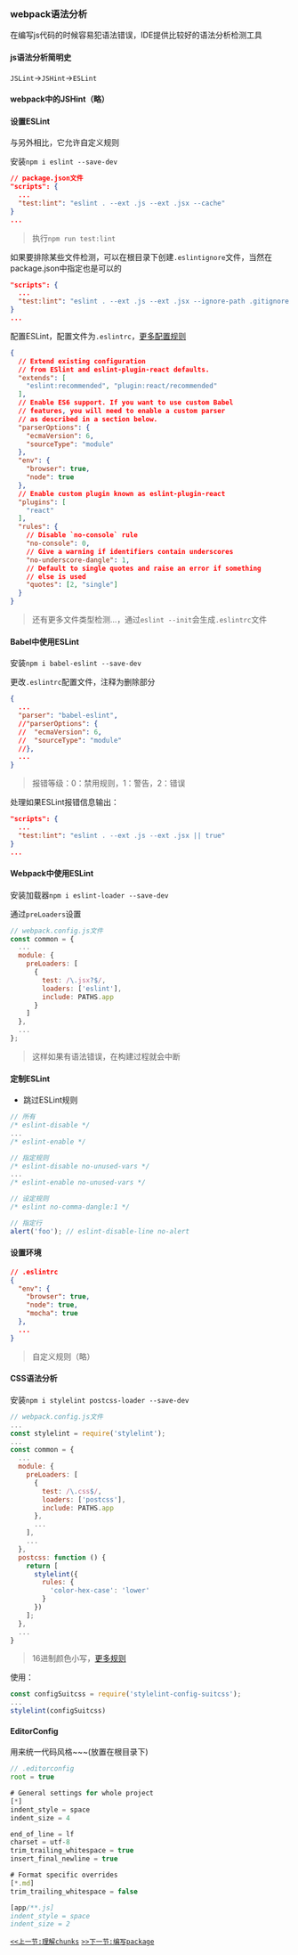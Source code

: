### webpack语法分析

在编写js代码的时候容易犯语法错误，IDE提供比较好的语法分析检测工具

#### js语法分析简明史

`JSLint`->`JSHint`->`ESLint`

#### webpack中的JSHint（略）

#### 设置ESLint

与另外相比，它允许自定义规则

安装`npm i eslint --save-dev`

```json
// package.json文件
"scripts": {
  ...
  "test:lint": "eslint . --ext .js --ext .jsx --cache"
}
...
```
>执行`npm run test:lint`

如果要排除某些文件检测，可以在根目录下创建`.eslintignore`文件，当然在package.json中指定也是可以的

```json
"scripts": {
  ...
  "test:lint": "eslint . --ext .js --ext .jsx --ignore-path .gitignore --cache"
}
...
```

配置ESLint，配置文件为`.eslintrc`，[更多配置规则](http://eslint.org/docs/rules/)

```json
{
  // Extend existing configuration
  // from ESlint and eslint-plugin-react defaults.
  "extends": [
    "eslint:recommended", "plugin:react/recommended"
  ],
  // Enable ES6 support. If you want to use custom Babel
  // features, you will need to enable a custom parser
  // as described in a section below.
  "parserOptions": {
    "ecmaVersion": 6,
    "sourceType": "module"
  },
  "env": {
    "browser": true,
    "node": true
  },
  // Enable custom plugin known as eslint-plugin-react
  "plugins": [
    "react"
  ],
  "rules": {
    // Disable `no-console` rule
    "no-console": 0,
    // Give a warning if identifiers contain underscores
    "no-underscore-dangle": 1,
    // Default to single quotes and raise an error if something
    // else is used
    "quotes": [2, "single"]
  }
}
```
>还有更多文件类型检测...，通过`eslint --init`会生成`.eslintrc`文件

#### Babel中使用ESLint

安装`npm i babel-eslint --save-dev`

更改`.eslintrc`配置文件，注释为删除部分

```json
{
  ...
  "parser": "babel-eslint",
  //"parserOptions": {
  //  "ecmaVersion": 6,
  //  "sourceType": "module"
  //},
  ...
}
```
>报错等级：0：禁用规则，1：警告，2：错误

处理如果ESLint报错信息输出：

```json
"scripts": {
  ...
  "test:lint": "eslint . --ext .js --ext .jsx || true"
}
...
```

#### Webpack中使用ESLint

安装加载器`npm i eslint-loader --save-dev`

通过`preLoaders`设置

```js
// webpack.config.js文件
const common = {
  ...
  module: {
    preLoaders: [
      {
        test: /\.jsx?$/,
        loaders: ['eslint'],
        include: PATHS.app
      }
    ]
  },
  ...
};
```
>这样如果有语法错误，在构建过程就会中断

#### 定制ESLint

* 跳过ESLint规则

```js
// 所有
/* eslint-disable */
...
/* eslint-enable */

// 指定规则
/* eslint-disable no-unused-vars */
...
/* eslint-enable no-unused-vars */

// 设定规则
/* eslint no-comma-dangle:1 */

// 指定行
alert('foo'); // eslint-disable-line no-alert
```

#### 设置环境

```json
// .eslintrc
{
  "env": {
    "browser": true,
    "node": true,
    "mocha": true
  },
  ...
}
```
>自定义规则（略）

#### CSS语法分析

安装`npm i stylelint postcss-loader --save-dev`

```js
// webpack.config.js文件
...
const stylelint = require('stylelint');
...
const common = {
  ...
  module: {
    preLoaders: [
      {
        test: /\.css$/,
        loaders: ['postcss'],
        include: PATHS.app
      },
      ...
    ],
    ...
  },
  postcss: function () {
    return [
      stylelint({
        rules: {
          'color-hex-case': 'lower'
        }
      })
    ];
  },
  ...
}
```
>16进制颜色小写，[更多规则](https://www.npmjs.com/search?q=stylelint-config)

使用：

```js
const configSuitcss = require('stylelint-config-suitcss');
...
stylelint(configSuitcss)
```

#### EditorConfig

用来统一代码风格~~~(放置在根目录下)

```js
// .editorconfig
root = true

# General settings for whole project
[*]
indent_style = space
indent_size = 4

end_of_line = lf
charset = utf-8
trim_trailing_whitespace = true
insert_final_newline = true

# Format specific overrides
[*.md]
trim_trailing_whitespace = false

[app/**.js]
indent_style = space
indent_size = 2
```


[`<<上一节:理解chunks`](./Understanding-Chunks.md)
[`>>下一节:编写package`](./Authoring-Packages.md)